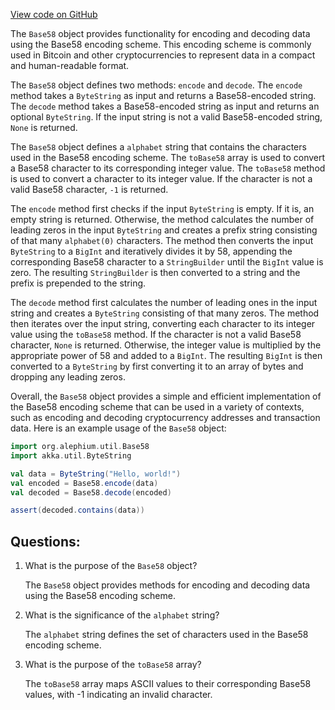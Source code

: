 [View code on GitHub](https://github.com/alephium/alephium/util/src/main/scala/org/alephium/util/Base58.scala)

The `Base58` object provides functionality for encoding and decoding data using the Base58 encoding scheme. This encoding scheme is commonly used in Bitcoin and other cryptocurrencies to represent data in a compact and human-readable format.

The `Base58` object defines two methods: `encode` and `decode`. The `encode` method takes a `ByteString` as input and returns a Base58-encoded string. The `decode` method takes a Base58-encoded string as input and returns an optional `ByteString`. If the input string is not a valid Base58-encoded string, `None` is returned.

The `Base58` object defines a `alphabet` string that contains the characters used in the Base58 encoding scheme. The `toBase58` array is used to convert a Base58 character to its corresponding integer value. The `toBase58` method is used to convert a character to its integer value. If the character is not a valid Base58 character, `-1` is returned.

The `encode` method first checks if the input `ByteString` is empty. If it is, an empty string is returned. Otherwise, the method calculates the number of leading zeros in the input `ByteString` and creates a prefix string consisting of that many `alphabet(0)` characters. The method then converts the input `ByteString` to a `BigInt` and iteratively divides it by 58, appending the corresponding Base58 character to a `StringBuilder` until the `BigInt` value is zero. The resulting `StringBuilder` is then converted to a string and the prefix is prepended to the string.

The `decode` method first calculates the number of leading ones in the input string and creates a `ByteString` consisting of that many zeros. The method then iterates over the input string, converting each character to its integer value using the `toBase58` method. If the character is not a valid Base58 character, `None` is returned. Otherwise, the integer value is multiplied by the appropriate power of 58 and added to a `BigInt`. The resulting `BigInt` is then converted to a `ByteString` by first converting it to an array of bytes and dropping any leading zeros.

Overall, the `Base58` object provides a simple and efficient implementation of the Base58 encoding scheme that can be used in a variety of contexts, such as encoding and decoding cryptocurrency addresses and transaction data. Here is an example usage of the `Base58` object:

```scala
import org.alephium.util.Base58
import akka.util.ByteString

val data = ByteString("Hello, world!")
val encoded = Base58.encode(data)
val decoded = Base58.decode(encoded)

assert(decoded.contains(data))
```
## Questions: 
 1. What is the purpose of the `Base58` object?
    
    The `Base58` object provides methods for encoding and decoding data using the Base58 encoding scheme.

2. What is the significance of the `alphabet` string?

    The `alphabet` string defines the set of characters used in the Base58 encoding scheme.

3. What is the purpose of the `toBase58` array?

    The `toBase58` array maps ASCII values to their corresponding Base58 values, with -1 indicating an invalid character.